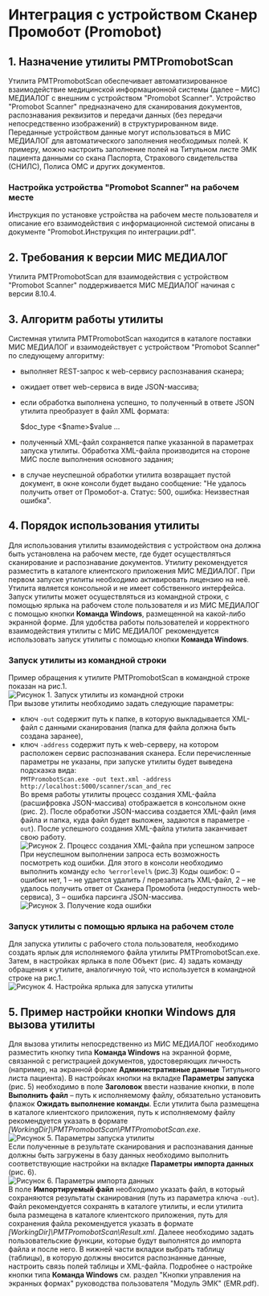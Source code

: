 # Интеграция с устройством Сканер Промобот (Promobot)
## 1. Назначение утилиты PMTPromobotScan
Утилита PMTPromobotScan обеспечивает автоматизированное взаимодействие медицинской информационной системы (далее – МИС) МЕДИАЛОГ с внешним с устройством "Promobot Scanner".
Устройство "Promobot Scanner" предназначено для сканирования документов, распознавания реквизитов и передачи данных (без передачи непосредственно изображений) в структурированном виде. Переданные устройством данные могут использоваться в МИС МЕДИАЛОГ для автоматического заполнения необходимых полей. К примеру, можно настроить заполнение полей на Титульном листе ЭМК пациента данными со скана Паспорта, Страхового свидетельства (СНИЛС), Полиса ОМС и других документов.
### Настройка устройства "Promobot Scanner" на рабочем месте
Инструкция по установке устройства на рабочем месте пользователя и описание его взаимодействия с информационной системой описаны в документе "Promobot.Инструкция по интеграции.pdf".
## 2. Требования к версии МИС МЕДИАЛОГ
Утилита PMTPromobotScan для взаимодействия с устройством "Promobot Scanner" поддерживается МИС МЕДИАЛОГ начиная с версии 8.10.4.
## 3. Алгоритм работы утилиты
Системная утилита PMTPromobotScan находится в каталоге поставки МИС МЕДИАЛОГ и взаимодействует с устройством "Promobot Scanner" по следующему алгоритму:
* выполняет REST-запрос к web-сервису распознавания сканера;
* ожидает ответ web-сервиса в виде JSON-массива;
* если обработка выполнена успешно, то полученный в ответе JSON утилита преобразует в файл XML формата:

    <document>
      <type>$doc_type</type>
      <results>
        <$name>$value</$name>
        ...
      </results>
    </document>

* полученный XML-файл сохраняется папке указанной в параметрах запуска утилиты. Обработка XML-файла производится на стороне МИС после выполнения основного задания;
* в случае неуспешной обработки утилита возвращает пустой документ, в окне консоли будет выдано сообщение: "Не удалось получить ответ от Промобот-а. Статус: 500, ошибка: Неизвестная ошибка".
## 4. Порядок использования утилиты
Для использования утилиты взаимодействия с устройством она должна быть установлена на рабочем месте, где будет осуществляться сканирование и распознавание документов. Утилиту рекомендуется разместить в каталоге клиентского приложения МИС МЕДИАЛОГ. При первом запуске утилиты необходимо активировать лицензию на неё.
Утилита является консольной и не имеет собственного интерфейса. Запуск утилиты может осуществляться из командной строки, с помощью ярлыка на рабочем столе пользователя и из МИС МЕДИАЛОГ c помощью кнопки **Команда Windows**, размещенной на какой-либо экранной форме. Для удобства работы пользователей и корректного взаимодействия утилиты с МИС МЕДИАЛОГ рекомендуется использовать запуск утилиты c помощью кнопки **Команда Windows**.
### Запуск утилиты из командной строки
Пример обращения к утилите PMTPromobotScan в командной строке показан на рис.1.   
![Рисунок 1. Запуск утилиты из командной строки](./docs/images/1.png "Рисунок 1. Запуск утилиты из командной строки")    
При вызове утилиты необходимо задать следующие параметры:
* ключ `-out` содержит путь к папке, в которую выкладывается XML-файл с данными сканирования (папка для файла должна быть создана заранее),
* ключ `-address` содержит путь к web-серверу, на котором расположен сервис распознавания сканера.
Если перечисленные параметры не указаны, при  запуске утилиты будет выведена подсказка вида:   
`PMTPromobotScan.exe -out text.xml -address http://localhost:5000/scanner/scan_and_rec`   
Во время работы утилиты процесс создания  XML-файла (расшифровка JSON-массива) отображается в консольном окне (рис. 2). После обработки JSON-массива создается XML-файл (имя файла и папка, куда файл будет выложен, задаются в параметре `-out`). После успешного создания XML-файла утилита заканчивает свою работу.   
![Рисунок 2. Процесс создания XML-файла при успешном запросе](./images/2.png "Рисунок 2. Процесс создания XML-файла при успешном запросе")  
При неуспешном выполнении запроса есть возможность посмотреть код ошибки. Для этого в консоли необходимо выполнить команду `echo %errorlevel%` (рис.3)
Коды ошибок:
0 – ошибки нет,
1 – не удается удалить / перезаписать XML-файл,
2 – не удалось получить ответ от Сканера Промобота (недоступность web-сервиса),
3 – ошибка парсинга JSON-массива.    
![Рисунок 3. Получение кода ошибки](images/3.png "Рисунок 3. Получение кода ошибки")      
### Запуск утилиты с помощью ярлыка на рабочем столе
Для запуска утилиты с рабочего стола пользователя, необходимо создать ярлык для исполняемого файла утилиты PMTPromobotScan.exe. Затем, в настройках ярлыка в поле Объект (рис. 4) задать команду обращения к утилите, аналогичную той, что используется в командной строке на рис.1.   
![Рисунок 4. Настройка ярлыка для запуска утилиты](../docs/images/4.png "Рисунок 4. Настройка ярлыка для запуска утилиты")   
## 5. Пример настройки кнопки Windows для вызова утилиты
Для вызова утилиты непосредственно из МИС МЕДИАЛОГ необходимо разместить кнопку типа **Команда Windows** на экранной форме, связанной с регистрацией документов, удостоверяющих личность (например, на экранной форме **Административные данные** Титульного листа пациента).
В настройках кнопки на вкладке **Параметры запуска** (рис. 5) необходимо в поле **Заголовок** ввести название кнопки, в поле **Выполнить файл** – путь к исполняемому файлу, обязательно установить флажок **Ожидать выполнение команды**. Если утилита была размещена в каталоге клиентского приложения, путь к исполняемому файлу рекомендуется указать в формате *[WorkingDir]\PMTPromobotScan\PMTPromobotScan.exe*.   
![Рисунок 5. Параметры запуска утилиты](../docs/images/5.png "Рисунок 5. Параметры запуска утилиты")   
Если полученные в результате сканирования и распознавания данные должны быть загружены в базу данных необходимо выполнить соответствующие настройки на вкладке **Параметры импорта данных** (рис. 6).   
![Рисунок 6. Параметры импорта данных](../docs/images/6.png "Рисунок 6. Параметры импорта данных")   
В поле **Импортируемый файл** необходимо указать файл, в который сохраняются результаты сканирования (путь из параметра ключа `-out`). Файл рекомендуется сохранять в каталоге утилиты, и если утилита была размещена в каталоге клиентского приложения, путь для сохранения файла рекомендуется указать в формате *[WorkingDir]\PMTPromobotScan\Result.xml*.
Далеее необходимо задать пользовательские функции, которые будут выполнятся до импорта файла и после него.
В нижней части вкладки выбрать таблицу (таблицы), в которую должны вносится распознанные данные, настроить связь полей таблицы и XML-файла.
Подробнее о настройке кнопки типа **Команда Windows**  см. раздел "Кнопки управления на экранных формах" руководства пользователя "Модуль ЭМК" (EMR.pdf).



